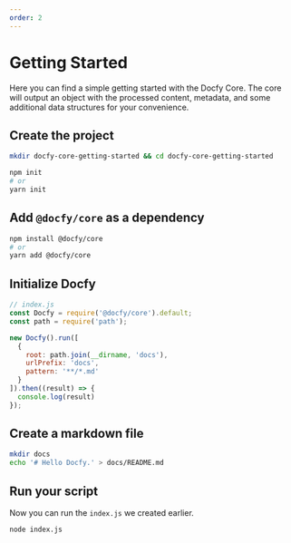 ```yaml
---
order: 2
---
```


# Getting Started

Here you can find a simple getting started with the Docfy Core. The core will
output an object with the processed content, metadata, and some additional data
structures for your convenience.

## Create the project

```sh
mkdir docfy-core-getting-started && cd docfy-core-getting-started
```

```sh
npm init
# or
yarn init
```

## Add `@docfy/core` as a dependency

```sh
npm install @docfy/core
# or
yarn add @docfy/core
```

## Initialize Docfy

```js
// index.js
const Docfy = require('@docfy/core').default;
const path = require('path');

new Docfy().run([
  {
    root: path.join(__dirname, 'docs'),
    urlPrefix: 'docs',
    pattern: '**/*.md'
  }
]).then((result) => {
  console.log(result)
});
```

## Create a markdown file

```sh
mkdir docs
echo '# Hello Docfy.' > docs/README.md
```

## Run your script

Now you can run the `index.js` we created earlier.

```sh
node index.js
```
